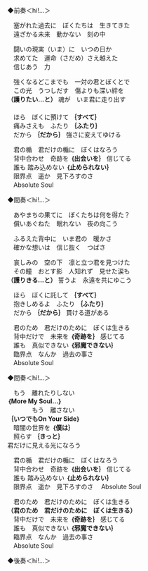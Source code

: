 ◆前奏＜hi!…＞

　塞がれた過去に　ぼくたちは　生きてきた  
　遠ざかる未来　動かない　刻の中

　闘いの現実（いま）に　いつの日か  
　求めてた　運命（さだめ）さえ越えた  
　信じあう　力

　強くなるどこまでも　一対の君とぼくとで  
　この光　うつしだす　傷よりも深い絆を  
**（護りたい...と）** 魂が　いま君に走り出す  
　          
　ほら　ぼくに預けて **｛すべて｝**  
　痛みさえも　ふたり **｛ふたり｝**  
　だから **｛だから｝** 強さに変えてゆける  

　君の楯　君だけの楯に　ぼくはなろう  
　背中合わせ　奇跡を **｛出会いを｝** 信じてる  　　　　　  
　誰も 踏み込めない **｛止められない｝**  
　限界点　遥か　見下ろすのさ  
　Absolute Soul

◆間奏＜hi!…＞

　あやまちの果てに　ぼくたちは何を得た？  
　償いあぐねた　眠れない　夜の向こう

　ふるえた背中に　いま君の　暖かさ  
　確かな想いは　信じ抜く　つばさ  

　哀しみの　空の下　凛と立つ君を見つけた  
　その瞳　おとす影　人知れず　見せた涙も  
**（護りきる...と）** 誓うよ　永遠を共にゆこう  

　ほら　ぼくに託して **｛すべて｝**  
　抱きしめるよ　ふたり **｛ふたり｝**  
　だから **｛だから｝** 貫ける道がある  

　君のため　君だけのために　ぼくは生きる  
　背中だけで　未来を **｛奇跡を｝** 感じてる  
　誰も　真似できない **｛邪魔できない｝**  
　臨界点　なんか　過去の事さ  
　Absolute Soul  

◆間奏＜hi!…＞

　もう　離れたりしない  
**｛More My Soul...｝**  
　　　　もう　離さない  
**｛いつでもOn Your Side｝**  
　暗闇の世界を **｛僕は｝**  
　照らす **｛きっと｝**  
 君だけに見える光になろう  

　君の楯　君だけの楯に　ぼくはなろう  
　背中合わせ　奇跡を **｛出会いを｝** 信じてる  　　　　　  
　誰も 踏み込めない **｛止められない｝**  
　限界点　遥か　見下ろすのさ
　Absolute Soul

　君のため　君だけのために　ぼくは生きる  
**（君のため　君だけのために　ぼくは生きる）**  
　背中だけで　未来を **｛奇跡を｝** 感じてる  
　誰も　真似できない **｛邪魔できない｝**  
　臨界点　なんか　過去の事さ     
　Absolute Soul  

◆後奏＜hi!…＞
